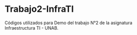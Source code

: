 # Trabajo2-InfraTI
Códigos utilizados para Demo del trabajo N°2 de la asignatura Infraestructura TI - UNAB.
